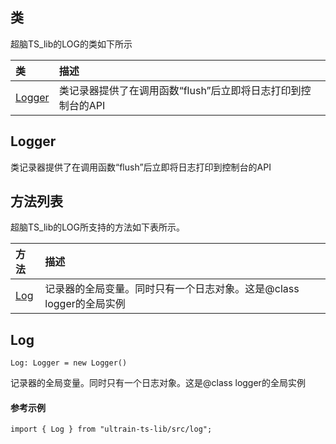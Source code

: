 ## 类
超脑TS_lib的LOG的类如下所示

| 类                                                                                        | 描述                                                 |
| :------------------------------------------------------------------------------------------| :----------------------------------------------------|
| [Logger](docs-cn/ts-lib/10-ts-log#Logger)                          |类记录器提供了在调用函数“flush”后立即将日志打印到控制台的API                             |


## Logger
类记录器提供了在调用函数“flush”后立即将日志打印到控制台的API


## 方法列表
超脑TS_lib的LOG所支持的方法如下表所示。

| 方法                                                                                        | 描述                                                 |
| :------------------------------------------------------------------------------------------| :----------------------------------------------------|
| [Log](docs-cn/ts-lib/10-ts-log#Log)                           |记录器的全局变量。同时只有一个日志对象。这是@class logger的全局实例                              |


## Log
```
Log: Logger = new Logger()
```
记录器的全局变量。同时只有一个日志对象。这是@class logger的全局实例


#### 参考示例
```nodejs
import { Log } from "ultrain-ts-lib/src/log";
```